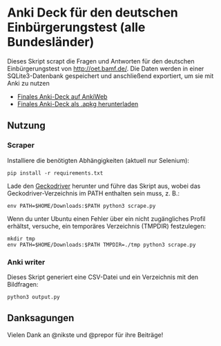 # Anki Deck für den deutschen Einbürgerungstest (alle Bundesländer)

Dieses Skript scrapt die Fragen und Antworten für den deutschen Einbürgerungstest von http://oet.bamf.de/.
Die Daten werden in einer SQLite3-Datenbank gespeichert und anschließend exportiert, um sie mit Anki zu nutzen

- [Finales Anki-Deck auf AnkiWeb](https://ankiweb.net/shared/info/1428016787)
- [Finales Anki-Deck als .apkg herunterladen](https://github.com/ignamv/einbuergerungstest/releases)

## Nutzung

### Scraper

Installiere die benötigten Abhängigkeiten (aktuell nur Selenium):

```
pip install -r requirements.txt
```

Lade den [Geckodriver](https://github.com/mozilla/geckodriver/releases) herunter und führe das Skript
aus, wobei das Geckodriver-Verzeichnis im PATH enthalten sein muss, z. B.:

```
env PATH=$HOME/Downloads:$PATH python3 scrape.py
```

Wenn du unter Ubuntu einen Fehler über ein nicht zugängliches Profil erhältst,
versuche, ein temporäres Verzeichnis (TMPDIR) festzulegen:

```
mkdir tmp
env PATH=$HOME/Downloads:$PATH TMPDIR=./tmp python3 scrape.py
```

### Anki writer

Dieses Skript generiert eine CSV-Datei und ein Verzeichnis mit den Bildfragen:
```
python3 output.py
```

## Danksagungen

Vielen Dank an @nikste und @prepor für ihre Beiträge!
